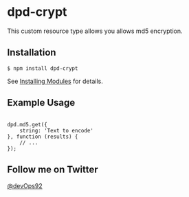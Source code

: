 # dpd-crypt

This custom resource type allows you allows md5 encryption.

## Installation

`$ npm install dpd-crypt`

See [Installing Modules](http://docs.deployd.com/docs/using-modules/) for details.

## Example Usage

```

dpd.md5.get({
    string: 'Text to encode'
}, function (results) {
    // ...
});

```

## Follow me on Twitter

[@devOps92](https://twitter.com/devOps92)